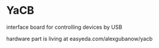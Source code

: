 # YaCB
interface board for controlling devices by USB

hardware part is living at easyeda.com/alexgubanow/yacb
